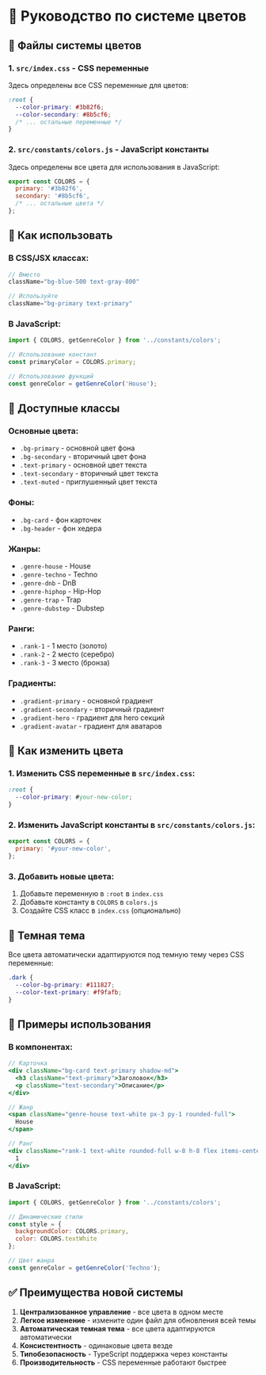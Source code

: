 # 🎨 Руководство по системе цветов

## 📁 Файлы системы цветов

### 1. `src/index.css` - CSS переменные
Здесь определены все CSS переменные для цветов:
```css
:root {
  --color-primary: #3b82f6;
  --color-secondary: #8b5cf6;
  /* ... остальные переменные */
}
```

### 2. `src/constants/colors.js` - JavaScript константы
Здесь определены все цвета для использования в JavaScript:
```javascript
export const COLORS = {
  primary: '#3b82f6',
  secondary: '#8b5cf6',
  /* ... остальные цвета */
};
```

## 🎯 Как использовать

### В CSS/JSX классах:
```jsx
// Вместо
className="bg-blue-500 text-gray-800"

// Используйте
className="bg-primary text-primary"
```

### В JavaScript:
```javascript
import { COLORS, getGenreColor } from '../constants/colors';

// Использование констант
const primaryColor = COLORS.primary;

// Использование функций
const genreColor = getGenreColor('House');
```

## 🎨 Доступные классы

### Основные цвета:
- `.bg-primary` - основной цвет фона
- `.bg-secondary` - вторичный цвет фона
- `.text-primary` - основной цвет текста
- `.text-secondary` - вторичный цвет текста
- `.text-muted` - приглушенный цвет текста

### Фоны:
- `.bg-card` - фон карточек
- `.bg-header` - фон хедера

### Жанры:
- `.genre-house` - House
- `.genre-techno` - Techno
- `.genre-dnb` - DnB
- `.genre-hiphop` - Hip-Hop
- `.genre-trap` - Trap
- `.genre-dubstep` - Dubstep

### Ранги:
- `.rank-1` - 1 место (золото)
- `.rank-2` - 2 место (серебро)
- `.rank-3` - 3 место (бронза)

### Градиенты:
- `.gradient-primary` - основной градиент
- `.gradient-secondary` - вторичный градиент
- `.gradient-hero` - градиент для hero секций
- `.gradient-avatar` - градиент для аватаров

## 🔧 Как изменить цвета

### 1. Изменить CSS переменные в `src/index.css`:
```css
:root {
  --color-primary: #your-new-color;
}
```

### 2. Изменить JavaScript константы в `src/constants/colors.js`:
```javascript
export const COLORS = {
  primary: '#your-new-color',
};
```

### 3. Добавить новые цвета:
1. Добавьте переменную в `:root` в `index.css`
2. Добавьте константу в `COLORS` в `colors.js`
3. Создайте CSS класс в `index.css` (опционально)

## 🌙 Темная тема

Все цвета автоматически адаптируются под темную тему через CSS переменные:
```css
.dark {
  --color-bg-primary: #111827;
  --color-text-primary: #f9fafb;
}
```

## 📝 Примеры использования

### В компонентах:
```jsx
// Карточка
<div className="bg-card text-primary shadow-md">
  <h3 className="text-primary">Заголовок</h3>
  <p className="text-secondary">Описание</p>
</div>

// Жанр
<span className="genre-house text-white px-3 py-1 rounded-full">
  House
</span>

// Ранг
<div className="rank-1 text-white rounded-full w-8 h-8 flex items-center justify-center">
  1
</div>
```

### В JavaScript:
```javascript
import { COLORS, getGenreColor } from '../constants/colors';

// Динамические стили
const style = {
  backgroundColor: COLORS.primary,
  color: COLORS.textWhite
};

// Цвет жанра
const genreColor = getGenreColor('Techno');
```

## ✅ Преимущества новой системы

1. **Централизованное управление** - все цвета в одном месте
2. **Легкое изменение** - измените один файл для обновления всей темы
3. **Автоматическая темная тема** - все цвета адаптируются автоматически
4. **Консистентность** - одинаковые цвета везде
5. **Типобезопасность** - TypeScript поддержка через константы
6. **Производительность** - CSS переменные работают быстрее

